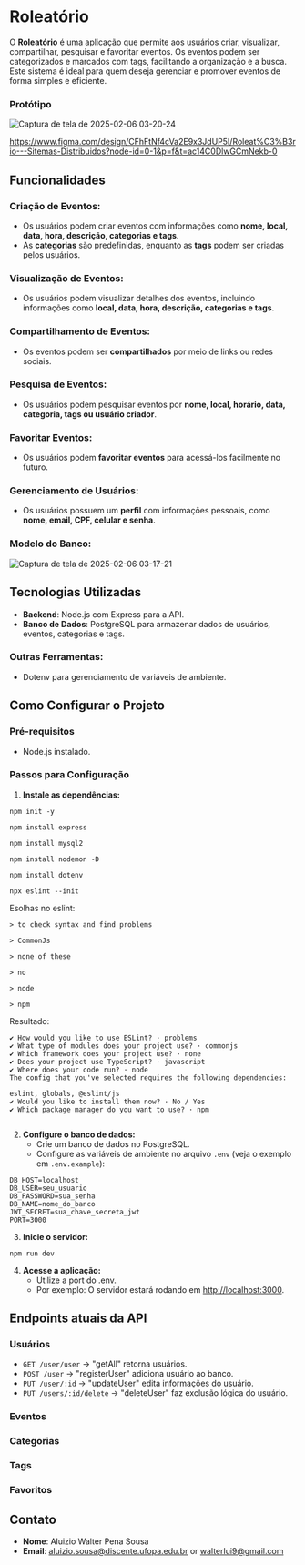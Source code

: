 # Roleatório

O **Roleatório** é uma aplicação que permite aos usuários criar, visualizar, compartilhar, pesquisar e favoritar eventos. Os eventos podem ser categorizados e marcados com tags, facilitando a organização e a busca. Este sistema é ideal para quem deseja gerenciar e promover eventos de forma simples e eficiente.

### Protótipo
![Captura de tela de 2025-02-06 03-20-24](https://github.com/user-attachments/assets/53523f75-64d7-4f6a-ac7c-5b2959252b07)

https://www.figma.com/design/CFhFtNf4cVa2E9x3JdUP5I/Roleat%C3%B3rio---Sitemas-Distribuidos?node-id=0-1&p=f&t=ac14C0DlwGCmNekb-0

## Funcionalidades

### Criação de Eventos:
- Os usuários podem criar eventos com informações como **nome, local, data, hora, descrição, categorias e tags**.
- As **categorias** são predefinidas, enquanto as **tags** podem ser criadas pelos usuários.

### Visualização de Eventos:
- Os usuários podem visualizar detalhes dos eventos, incluindo informações como **local, data, hora, descrição, categorias e tags**.

### Compartilhamento de Eventos:
- Os eventos podem ser **compartilhados** por meio de links ou redes sociais.

### Pesquisa de Eventos:
- Os usuários podem pesquisar eventos por **nome, local, horário, data, categoria, tags ou usuário criador**.

### Favoritar Eventos:
- Os usuários podem **favoritar eventos** para acessá-los facilmente no futuro.

### Gerenciamento de Usuários:
- Os usuários possuem um **perfil** com informações pessoais, como **nome, email, CPF, celular e senha**.

### Modelo do Banco:
![Captura de tela de 2025-02-06 03-17-21](https://github.com/user-attachments/assets/3b669017-0f68-41ca-9b69-9b5ebac65340)


## Tecnologias Utilizadas

- **Backend**: Node.js com Express para a API.
- **Banco de Dados**: PostgreSQL para armazenar dados de usuários, eventos, categorias e tags.

### Outras Ferramentas:
- Dotenv para gerenciamento de variáveis de ambiente.

## Como Configurar o Projeto

### Pré-requisitos

- Node.js instalado.

### Passos para Configuração

1. **Instale as dependências:**

```
npm init -y
```

```
npm install express
```

```
npm install mysql2
```

```
npm install nodemon -D
```


```
npm install dotenv
```

```
npx eslint --init
```
 Esolhas no eslint: 
```
> to check syntax and find problems

> CommonJs

> none of these

> no

> node
 
> npm
```

Resultado: 
```
✔ How would you like to use ESLint? · problems
✔ What type of modules does your project use? · commonjs
✔ Which framework does your project use? · none
✔ Does your project use TypeScript? · javascript
✔ Where does your code run? · node
The config that you've selected requires the following dependencies:

eslint, globals, @eslint/js
✔ Would you like to install them now? · No / Yes
✔ Which package manager do you want to use? · npm


```

2. **Configure o banco de dados:**
   - Crie um banco de dados no PostgreSQL.
   - Configure as variáveis de ambiente no arquivo `.env` (veja o exemplo em `.env.example`):

```env
DB_HOST=localhost
DB_USER=seu_usuario
DB_PASSWORD=sua_senha
DB_NAME=nome_do_banco
JWT_SECRET=sua_chave_secreta_jwt
PORT=3000
```

3. **Inicie o servidor:**

```
npm run dev
```

4. **Acesse a aplicação:**
   - Utilize a port do .env.
   - Por exemplo: O servidor estará rodando em [http://localhost:3000](http://localhost:3000).

## Endpoints atuais da API

### Usuários
- `GET /user/user` → "getAll" retorna usuários.
- `POST /user` → "registerUser" adiciona usuário ao banco.
- `PUT /user/:id` → "updateUser" edita informações do usuário.
- `PUT /users/:id/delete` → "deleteUser" faz exclusão lógica do usuário.

### Eventos


### Categorias


### Tags


### Favoritos

## Contato

- **Nome**: Aluizio Walter Pena Sousa
- **Email**: aluizio.sousa@discente.ufopa.edu.br or walterlui9@gmail.com
